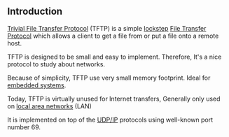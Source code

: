 ## Introduction

[Trivial File Transfer Protocol](https://en.wikipedia.org/wiki/Trivial_File_Transfer_Protocol) (TFTP) is a simple [lockstep](https://en.wikipedia.org/wiki/Lockstep_(computing)) [File Transfer Protocol](https://en.wikipedia.org/wiki/File_Transfer_Protocol) which allows a client to get a file from or put a file onto a remote host.

TFTP is designed to be small and easy to implement. Therefore, It's a nice protocol to study about networks.

Because of simplicity, TFTP use very small memory footprint. Ideal for [embedded systems](https://en.wikipedia.org/wiki/Embedded_system).

Today, TFTP is virtually unused for Internet transfers, Generally only used on [local area networks](https://en.wikipedia.org/wiki/Local_area_network) (LAN)

It is implemented on top of the [UDP/IP](https://en.wikipedia.org/wiki/UDP/IP) protocols using well-known port number 69.